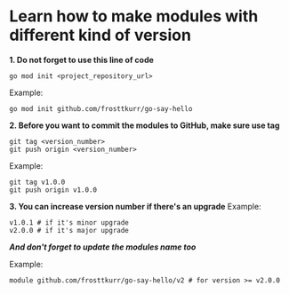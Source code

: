 # Learn how to make modules with different kind of version

**1. Do not forget to use this line of code**
```
go mod init <project_repository_url>
```
Example:
```
go mod init github.com/frosttkurr/go-say-hello
```
**2. Before you want to commit the modules to GitHub, make sure use tag**
```
git tag <version_number>
git push origin <version_number>
```
Example: 
```
git tag v1.0.0
git push origin v1.0.0
```
**3. You can increase version number if there's an upgrade**
Example:
```
v1.0.1 # if it's minor upgrade
v2.0.0 # if it's major upgrade
```
***And don't forget to update the modules name too***

Example:
```
module github.com/frosttkurr/go-say-hello/v2 # for version >= v2.0.0
```
